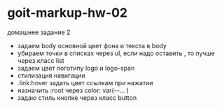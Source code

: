 # goit-markup-hw-02
домашнее задание 2
- задаем body основной цвет фона и текста в body
- убираем точки в списках через ul, если надо оставить , то лучше через класс list
- задаем цвет логотипу logo и logo-span
- стилизация навигации
- .link:hover задать цвет ссылкам при нажатии
- назначить :root через color: var(--... )
- задаю стиль кнопке через класс button


